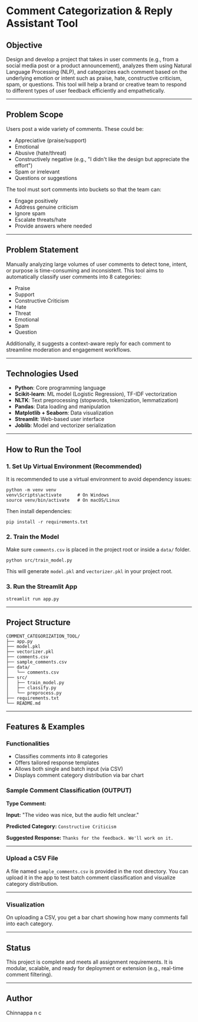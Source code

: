 # Comment Categorization & Reply Assistant Tool

## Objective

Design and develop a project that takes in user comments (e.g., from a social media post or a product announcement), analyzes them using Natural Language Processing (NLP), and categorizes each comment based on the underlying emotion or intent such as praise, hate, constructive criticism, spam, or questions. This tool will help a brand or creative team to respond to different types of user feedback efficiently and empathetically.

---

## Problem Scope

Users post a wide variety of comments. These could be:

* Appreciative (praise/support)
* Emotional
* Abusive (hate/threat)
* Constructively negative (e.g., "I didn't like the design but appreciate the effort")
* Spam or irrelevant
* Questions or suggestions

The tool must sort comments into buckets so that the team can:

* Engage positively
* Address genuine criticism
* Ignore spam
* Escalate threats/hate
* Provide answers where needed

---

## Problem Statement

Manually analyzing large volumes of user comments to detect tone, intent, or purpose is time-consuming and inconsistent. This tool aims to automatically classify user comments into 8 categories:

* Praise
* Support
* Constructive Criticism
* Hate
* Threat
* Emotional
* Spam
* Question

Additionally, it suggests a context-aware reply for each comment to streamline moderation and engagement workflows.

---

## Technologies Used

* **Python**: Core programming language
* **Scikit-learn**: ML model (Logistic Regression), TF-IDF vectorization
* **NLTK**: Text preprocessing (stopwords, tokenization, lemmatization)
* **Pandas**: Data loading and manipulation
* **Matplotlib + Seaborn**: Data visualization
* **Streamlit**: Web-based user interface
* **Joblib**: Model and vectorizer serialization

---

## How to Run the Tool

### 1. Set Up Virtual Environment (Recommended)

It is recommended to use a virtual environment to avoid dependency issues:

```
python -m venv venv
venv\Scripts\activate      # On Windows
source venv/bin/activate   # On macOS/Linux
```

Then install dependencies:

```
pip install -r requirements.txt
```

### 2. Train the Model

Make sure `comments.csv` is placed in the project root or inside a `data/` folder.

```
python src/train_model.py
```

This will generate `model.pkl` and `vectorizer.pkl` in your project root.

### 3. Run the Streamlit App

```
streamlit run app.py
```

---

## Project Structure

```
COMMENT_CATEGORIZATION_TOOL/
├── app.py
├── model.pkl
├── vectorizer.pkl
├── comments.csv
├── sample_comments.csv
├── data/
│   └── comments.csv
├── src/
│   ├── train_model.py
│   ├── classify.py
│   └── preprocess.py
├── requirements.txt
└── README.md
```

---

## Features & Examples

### Functionalities

* Classifies comments into 8 categories
* Offers tailored response templates
* Allows both single and batch input (via CSV)
* Displays comment category distribution via bar chart

### Sample Comment Classification (OUTPUT)

**Type Comment:**

**Input:**
"The video was nice, but the audio felt unclear."

**Predicted Category:**
`Constructive Criticism`

**Suggested Response:**
`Thanks for the feedback. We'll work on it.`

---

### Upload a CSV File

A file named `sample_comments.csv` is provided in the root directory.
You can upload it in the app to test batch comment classification and visualize category distribution.

---

### Visualization

On uploading a CSV, you get a bar chart showing how many comments fall into each category.

---

## Status

This project is complete and meets all assignment requirements. It is modular, scalable, and ready for deployment or extension (e.g., real-time comment filtering).

---

##  Author

Chinnappa n c

